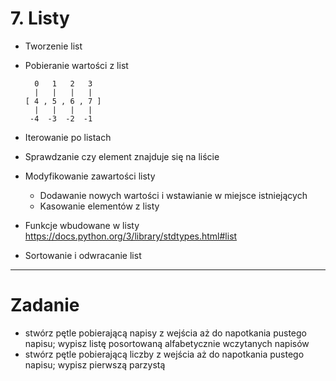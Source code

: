 # 7. Listy

- Tworzenie list
- Pobieranie wartości z list

        0   1   2   3
        |   |   |   |
      [ 4 , 5 , 6 , 7 ]
        |   |   |   |
       -4  -3  -2  -1

- Iterowanie po listach
- Sprawdzanie czy element znajduje się na liście
- Modyfikowanie zawartości listy
   - Dodawanie nowych wartości i wstawianie w miejsce istniejących
   - Kasowanie elementów z listy
- Funkcje wbudowane w listy https://docs.python.org/3/library/stdtypes.html#list
- Sortowanie i odwracanie list


---
# Zadanie
- stwórz pętle pobierającą napisy z wejścia aż do napotkania pustego napisu; wypisz  listę posortowaną alfabetycznie wczytanych napisów
- stwórz pętle pobierającą liczby z wejścia aż do napotkania pustego napisu; wypisz pierwszą parzystą
